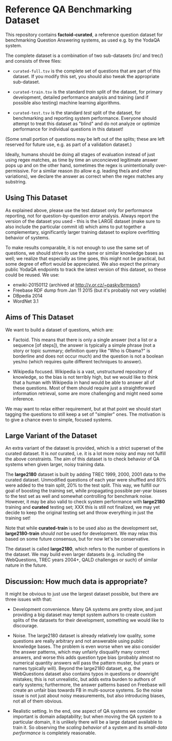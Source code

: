 Reference QA Benchmarking Dataset
=================================

This repository contains **factoid-curated**, a reference question dataset
for benchmarking Question Answering systems, as used e.g. by the YodaQA
system.

The complete dataset is a combination of two sub-datasets (irc/ and trec/)
and consists of three files:

  * ``curated-full.tsv`` is the complete set of questions that are part
    of this dataset.  If you modify this set, you should also tweak the
    appropriate sub-dataset.

  * ``curated-train.tsv`` is the standard *train* split of the dataset, for
    primary development, detailed performance analysis and training (and
    if possible also testing) machine learning algorithms.

  * ``curated-test.tsv`` is the standard *test* split of the dataset, for
    benchmarking and reporting system performance.  Everyone should attempt
    to treat this dataset as "blind" and do not analyze or optimize
    performance for individual questions in this dataset!

(Some small portion of questions may be left out of the splits; these are
left reserved for future use, e.g. as part of a validation dataset.)

Ideally, humans should be doing all stages of evaluation instead of just
using regex matches, as time by time an unconcieved legitimate answer
pops up and on the other hand, sometimes the regex is unintentionally
over-permissive.  For a similar reason (to allow e.g. leading the/a
and other variations), we declare the answer as correct when the regex
matches any substring.


Using This Dataset
------------------

As explained above, please use the test dataset only for performance
reporting, not for question-by-question error analysis.  Always report
the version of the dataset you used - this is the LARGE dataset (make
sure to also include the particular commit id) which aims to put
together a complementary, significantly larger training dataset
to explore overfitting behavior of systems.

To make results comparable, it is not enough to use the same set of
questions, we should strive to use the same or similar knowledge bases
as well; we realize that especially as time goes, this might not be
practical, but some degree of effort would be appreciated.  We also
expect the primary public YodaQA endpoints to track the latest version
of this dataset, so these could be reused.  We use:

  * enwiki-20150112 (archived at http://v.or.cz/~pasky/brmson/)
  * Freebase RDF dump from Jan 11 2015 (but it's probably not very volatile)
  * DBpedia 2014
  * WordNet 3.1


Aims of This Dataset
--------------------

We want to build a dataset of questions, which are:

  * Factoid.  This means that there is only a single answer (not a list
    or a sequence [of steps]), the answer is typically a simple phrase
    (not a story or topic summary; definition query like "Who is Obama?"
    is borderline and does not occur much) and the question is not
    a boolean yes/no (which requires quite different techniques to answer).

  * Wikipedia focused.  Wikipedia is a vast, unstructured repository of
    knowledge, so the bias is not terribly high, but we would like to think
    that a human with Wikipedia in hand would be able to answer all of these
    questions.  Most of them should require just a straightforward
    information retrieval, some are more challenging and might need some
    inference.

We may want to relax either requirement, but at that point we should start
tagging the questions to still keep a set of "simpler" ones.  The motivation
is to give a chance even to simple, focused systems.


Large Variant of the Dataset
----------------------------

An extra variant of the dataset is provided, which is a strict superset
of the curated dataset.  It is *not* curated, i.e. it is a lot more noisy
and may not fulfill the above constraints.  The aim of this dataset is to
check behavior of QA systems when given larger, noisy training data.

The **large2180** dataset is built by adding TREC 1999, 2000, 2001 data
to the curated dataset.  Unmodified questions of each year were shuffled
and 80% were added to the train split, 20% to the test split.  This way,
we fulfill our goal of boosting the training set, while propagating
possible per-year biases to the test set as well and somewhat controlling
for benchmark noise.  However, it may be also valid to check system
performance with **large2180** training and **curated** testing set;
XXX this is still not finalized, we may yet decide to keep the original
testing set and throw everything in just the training set!

Note that while **curated-train** is to be used also as the development
set, **large2180-train** *should not* be used for development.  We may
relax this based on some future consensus, but for now let's be conservative.

The dataset is called **large2180**, which refers to the number of questions
in the dataset.  We may build even larger datasets (e.g. including the
WebQuestions, TREC years 2004+, QALD challenges or such) of similar nature
in the future.

## Discussion: How much data is appropriate?

It might be obvious to just use the largest dataset possible, but there
are three issues with that:

  * Development convenience.  Many QA systems are pretty slow, and just
    providing a big dataset may tempt system authors to create custom
    splits of the datasets for their development, something we would like
    to discourage.

  * Noise.  The large2180 dataset is already relatively low quality,
    some questions are really arbitrary and not answerable using public
    knowledge bases.  The problem is even worse when we also consider the
    answer patterns, which may unfairly disqualify many correct answers,
    and worse this adds question type bias (probably almost no numerical
    quantity answers will pass the pattern muster, but years or names
    typically will).  Beyond the large2180 dataset, e.g. the WebQuestions
    dataset also contains typos in questions or downright mistakes; this
    is not unrealistic, but adds extra burden to authors of early systems;
    furthermore, the answer patterns based on Freebase will create an
    unfair bias towards FB in multi-source systems.  So the noise issue
    is not just about noisy measurements, but also introducing biases,
    not all of them obvious.

  * Realistic setting.  In the end, one aspect of QA systems we consider
    important is domain adaptability; but when moving the QA system to
    a particular domain, it is unlikely there will be a large dataset
    available to train it.  So observing the *scaling behavior* of a
    system and its *small-data performance* is completely reasonable.
